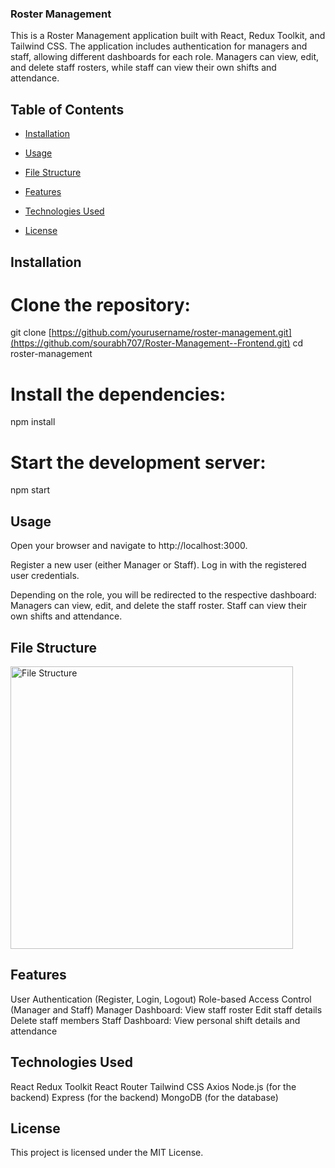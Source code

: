 ### Roster Management

This is a Roster Management application built with React, Redux Toolkit, and Tailwind CSS. The application includes authentication for managers and staff, allowing different dashboards for each role. Managers can view, edit, and delete staff rosters, while staff can view their own shifts and attendance.

## Table of Contents

- [Installation](#installation)
- [Usage](#usage)
- [File Structure](#file-structure)
- [Features](#features)
- [Technologies Used](#technologies-used)

- [License](#license)

## Installation

# Clone the repository:

   git clone [https://github.com/yourusername/roster-management.git](https://github.com/sourabh707/Roster-Management--Frontend.git)
   cd roster-management
# Install the dependencies:

npm install

# Start the development server:
npm start

## Usage

Open your browser and navigate to http://localhost:3000.

Register a new user (either Manager or Staff).
Log in with the registered user credentials.

Depending on the role, you will be redirected to the respective dashboard:
Managers can view, edit, and delete the staff roster.
Staff can view their own shifts and attendance.

## File Structure

<img width="452" alt="File Structure" src="https://github.com/sourabh707/Roster-Management--Frontend/assets/85352464/ed037a85-dfd6-4f78-9166-b36935a94a9c">

## Features

User Authentication (Register, Login, Logout)
Role-based Access Control (Manager and Staff)
Manager Dashboard:
View staff roster
Edit staff details
Delete staff members
Staff Dashboard:
View personal shift details and attendance

## Technologies Used

React
Redux Toolkit
React Router
Tailwind CSS
Axios
Node.js (for the backend)
Express (for the backend)
MongoDB (for the database)

## License

This project is licensed under the MIT License.
